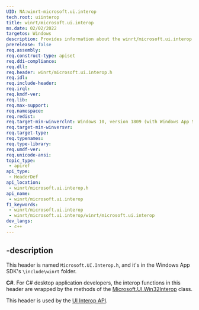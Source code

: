 ```yaml
---
UID: NA:winrt-microsoft.ui.interop
tech.root: uiinterop
title: winrt/microsoft.ui.interop
ms.date: 02/02/2022
targetos: Windows
description: Provides information about the winrt/microsoft.ui.interop.h header for the UI Interop API.
prerelease: false
req.assembly: 
req.construct-type: apiset
req.ddi-compliance: 
req.dll: 
req.header: winrt/microsoft.ui.interop.h
req.idl: 
req.include-header: 
req.irql: 
req.kmdf-ver: 
req.lib: 
req.max-support: 
req.namespace: 
req.redist: 
req.target-min-winverclnt: Windows 10, version 1809 (with Windows App SDK 1.0 or later)
req.target-min-winversvr: 
req.target-type: 
req.typenames: 
req.type-library: 
req.umdf-ver: 
req.unicode-ansi: 
topic_type:
 - apiref
api_type:
 - HeaderDef
api_location:
 - winrt/microsoft.ui.interop.h
api_name:
 - winrt/microsoft.ui.interop
f1_keywords:
 - winrt/microsoft.ui.interop
 - winrt/microsoft.ui.interop/winrt/microsoft.ui.interop
dev_langs:
 - c++
---
```


## -description

This header is named `Microsoft.UI.Interop.h`, and it's in the Windows App SDK's `\include\winrt` folder.

**C#**. For C# desktop application developers, the interop functions in this header are wrapped by the methods of the [Microsoft.UI.Win32Interop](/windows/apps/winui/winui3/cs-interop-apis/microsoft.ui/microsoft.ui.win32interop) class.

This header is used by the [UI Interop API](../_uiinterop/index.md).
